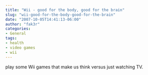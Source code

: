 ```yaml
---
title: "Wii - good for the body, good for the brain"
slug: "wii-good-for-the-body-good-for-the-brain"
date: "2007-10-05T14:41:13-06:00"
author: "fak3r"
categories:
- General
tags:
- health
- video games
- wii
---
```


 play some Wii games that make us think versus just watching TV.
